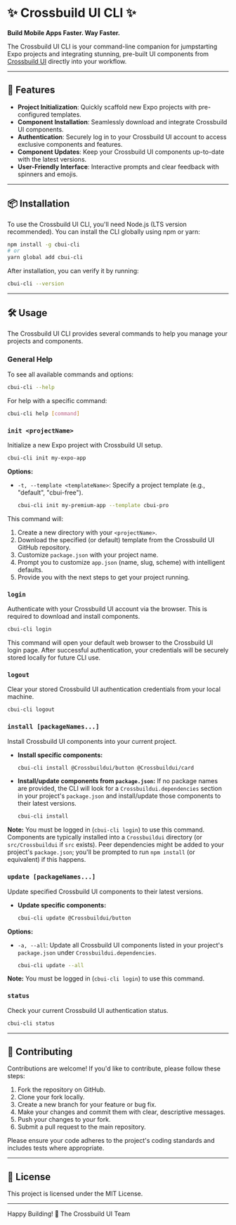 # ✨ Crossbuild UI CLI ✨

**Build Mobile Apps Faster. Way Faster.**

The Crossbuild UI CLI is your command-line companion for jumpstarting Expo projects and integrating stunning, pre-built UI components from [Crossbuild UI](https://crossbuildui.com) directly into your workflow.

---

## 🚀 Features

*   **Project Initialization**: Quickly scaffold new Expo projects with pre-configured templates.
*   **Component Installation**: Seamlessly download and integrate Crossbuild UI components.
*   **Authentication**: Securely log in to your Crossbuild UI account to access exclusive components and features.
*   **Component Updates**: Keep your Crossbuild UI components up-to-date with the latest versions.
*   **User-Friendly Interface**: Interactive prompts and clear feedback with spinners and emojis.

---

## 📦 Installation

To use the Crossbuild UI CLI, you'll need Node.js (LTS version recommended). You can install the CLI globally using npm or yarn:

```bash
npm install -g cbui-cli
# or
yarn global add cbui-cli
```

After installation, you can verify it by running:
```bash
cbui-cli --version
```

---

## 🛠️ Usage

The Crossbuild UI CLI provides several commands to help you manage your projects and components.

### General Help

To see all available commands and options:
```bash
cbui-cli --help
```

For help with a specific command:
```bash
cbui-cli help [command]
```

### `init <projectName>`

Initialize a new Expo project with Crossbuild UI setup.

```bash
cbui-cli init my-expo-app
```

**Options:**
*   `-t, --template <templateName>`: Specify a project template (e.g., "default", "cbui-free").
    ```bash
    cbui-cli init my-premium-app --template cbui-pro
    ```

This command will:
1.  Create a new directory with your `<projectName>`.
2.  Download the specified (or default) template from the Crossbuild UI GitHub repository.
3.  Customize `package.json` with your project name.
4.  Prompt you to customize `app.json` (name, slug, scheme) with intelligent defaults.
5.  Provide you with the next steps to get your project running.

### `login`

Authenticate with your Crossbuild UI account via the browser. This is required to download and install components.

```bash
cbui-cli login
```

This command will open your default web browser to the Crossbuild UI login page. After successful authentication, your credentials will be securely stored locally for future CLI use.

### `logout`

Clear your stored Crossbuild UI authentication credentials from your local machine.

```bash
cbui-cli logout
```

### `install [packageNames...]`

Install Crossbuild UI components into your current project.

*   **Install specific components:**
    ```bash
    cbui-cli install @Crossbuildui/button @Crossbuildui/card
    ```
*   **Install/update components from `package.json`:**
    If no package names are provided, the CLI will look for a `Crossbuildui.dependencies` section in your project's `package.json` and install/update those components to their latest versions.
    ```bash
    cbui-cli install
    ```

**Note:** You must be logged in (`cbui-cli login`) to use this command. Components are typically installed into a `Crossbuildui` directory (or `src/Crossbuildui` if `src` exists). Peer dependencies might be added to your project's `package.json`; you'll be prompted to run `npm install` (or equivalent) if this happens.

### `update [packageNames...]`

Update specified Crossbuild UI components to their latest versions.

*   **Update specific components:**
    ```bash
    cbui-cli update @Crossbuildui/button
    ```

**Options:**
*   `-a, --all`: Update all Crossbuild UI components listed in your project's `package.json` under `Crossbuildui.dependencies`.
    ```bash
    cbui-cli update --all
    ```

**Note:** You must be logged in (`cbui-cli login`) to use this command.

### `status`

Check your current Crossbuild UI authentication status.

```bash
cbui-cli status
```

---

## 🤝 Contributing

Contributions are welcome! If you'd like to contribute, please follow these steps:

1.  Fork the repository on GitHub.
2.  Clone your fork locally.
3.  Create a new branch for your feature or bug fix.
4.  Make your changes and commit them with clear, descriptive messages.
5.  Push your changes to your fork.
6.  Submit a pull request to the main repository.

Please ensure your code adheres to the project's coding standards and includes tests where appropriate.

---

## 📜 License

This project is licensed under the MIT License.

---

Happy Building! 🚀
The Crossbuild UI Team
